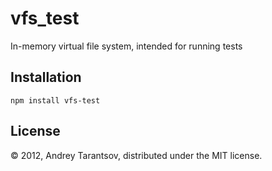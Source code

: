 # vfs_test

In-memory virtual file system, intended for running tests

## Installation

    npm install vfs-test

## License

© 2012, Andrey Tarantsov, distributed under the MIT license.
